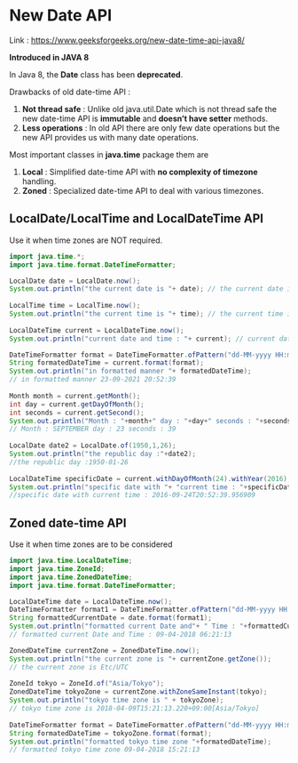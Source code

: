 # New Date API

Link : https://www.geeksforgeeks.org/new-date-time-api-java8/

**Introduced in JAVA 8**

In Java 8, the **Date** class has been **deprecated**.

Drawbacks of old date-time API : 
1. **Not thread safe** : Unlike old java.util.Date which is not thread safe the new date-time API is **immutable**
   and **doesn’t have setter** methods.
2. **Less operations** : In old API there are only few date operations but the new API provides us with many date operations.

Most important classes in **java.time** package them are
1. **Local** : Simplified date-time API with **no complexity of timezone** handling.
2. **Zoned** : Specialized date-time API to deal with various timezones.

## LocalDate/LocalTime and LocalDateTime API 
Use it when time zones are NOT required.

```java
import java.time.*;
import java.time.format.DateTimeFormatter;

LocalDate date = LocalDate.now();
System.out.println("the current date is "+ date); // the current date is 2021-09-23
  
LocalTime time = LocalTime.now();
System.out.println("the current time is "+ time); // the current time is 20:52:39.954238
      
LocalDateTime current = LocalDateTime.now();
System.out.println("current date and time : "+ current); // current date and time : 2021-09-23T20:52:39.956909

DateTimeFormatter format = DateTimeFormatter.ofPattern("dd-MM-yyyy HH:mm:ss"); 
String formatedDateTime = current.format(format); 
System.out.println("in formatted manner "+ formatedDateTime);
// in formatted manner 23-09-2021 20:52:39
  
Month month = current.getMonth();
int day = current.getDayOfMonth();
int seconds = current.getSecond();
System.out.println("Month : "+month+" day : "+day+" seconds : "+seconds);
// Month : SEPTEMBER day : 23 seconds : 39
  
LocalDate date2 = LocalDate.of(1950,1,26);
System.out.println("the republic day :"+date2);
//the republic day :1950-01-26
  
LocalDateTime specificDate = current.withDayOfMonth(24).withYear(2016);
System.out.println("specific date with "+ "current time : "+specificDate); 
//specific date with current time : 2016-09-24T20:52:39.956909
``` 

## Zoned date-time API 
Use it when time zones are to be considered

```java
import java.time.LocalDateTime;
import java.time.ZoneId;
import java.time.ZonedDateTime;
import java.time.format.DateTimeFormatter;

LocalDateTime date = LocalDateTime.now();
DateTimeFormatter format1 = DateTimeFormatter.ofPattern("dd-MM-yyyy HH:mm:ss");
String formattedCurrentDate = date.format(format1);
System.out.println("formatted current Date and"+ " Time : "+formattedCurrentDate);
// formatted current Date and Time : 09-04-2018 06:21:13

ZonedDateTime currentZone = ZonedDateTime.now();
System.out.println("the current zone is "+ currentZone.getZone());
// the current zone is Etc/UTC
  
ZoneId tokyo = ZoneId.of("Asia/Tokyo"); 
ZonedDateTime tokyoZone = currentZone.withZoneSameInstant(tokyo);
System.out.println("tokyo time zone is " + tokyoZone);
// tokyo time zone is 2018-04-09T15:21:13.220+09:00[Asia/Tokyo]
 
DateTimeFormatter format = DateTimeFormatter.ofPattern("dd-MM-yyyy HH:mm:ss");
String formatedDateTime = tokyoZone.format(format);
System.out.println("formatted tokyo time zone "+formatedDateTime);
// formatted tokyo time zone 09-04-2018 15:21:13
```
